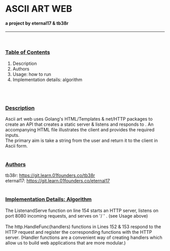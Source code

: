 # ASCII ART WEB

#### a project by eternal17 & tb38r
---
</br>

### <ins>Table of Contents</ins>

1.    Description
2.    Authors
3.    Usage: how to run
4.    Implementation details: algorithm
</br>
</br>



### <ins>Description</ins>

Ascii art web uses Golang's HTML/Templates & net/HTTP packages to create an API that creates a static server & listens and responds to . An accompanying HTML file illustrates the client and provides the required inputs.
</br>
The primary aim is take a string from the user and return it to the client in Ascii form.
</br>
</br>
### <ins>Authors</ins>
tb38r: https://git.learn.01founders.co/tb38r
</br>
eternal17: https://git.learn.01founders.co/eternal17
</br>
</br>
### <ins>Implementation Details: Algorithm</ins>

The ListenandServe function on line 154 starts an HTTP server, listens on port 8080 incoming requests, and serves on '/ ' . (see Usage above)
</br>
</br>
The http.HandleFunc(handlers) functions in Lines 152 & 153 respond to the HTTP request and register the corresponding functions with the HTTP server.
(Handler functions are a convenient way of creating handlers which allow us to build web applications that are more modular.)


</br>











